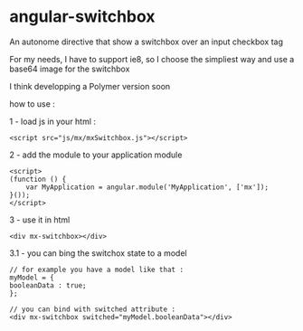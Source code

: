 angular-switchbox
=================

An autonome directive that show a switchbox over an input checkbox tag

For my needs, I have to support ie8, so I choose the simpliest way and use a base64 image for the switchbox

I think developping a Polymer version soon


how to use :

1 - load js in your html :
```
<script src="js/mx/mxSwitchbox.js"></script>
```
2 - add the module to your application module
```
<script>
(function () {
    var MyApplication = angular.module('MyApplication', ['mx']);
}());
</script>
```
3 - use it in html
```
<div mx-switchbox></div>
```
3.1 - you can bing the switchox state to a model
```
// for example you have a model like that :
myModel = {
booleanData : true;
};

// you can bind with switched attribute :
<div mx-switchbox switched="myModel.booleanData"></div>
```
